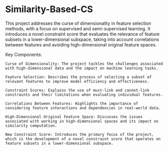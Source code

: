 # Similarity-Based-CS
This project addresses the curse of dimensionality in feature selection methods, with a focus on supervised and semi-supervised learning. It introduces a novel constraint score that evaluates the relevance of feature subsets in a lower-dimensional subspace, taking into account correlations between features and avoiding high-dimensional original feature spaces.

Key Components:

    Curse of Dimensionality: The project tackles the challenges associated with high-dimensional data and the impact on machine learning tasks.

    Feature Selection: Describes the process of selecting a subset of relevant features to improve model efficiency and effectiveness.

    Constraint Scores: Explains the use of must-link and cannot-link constraints and their limitations when evaluating individual features.

    Correlations Between Features: Highlights the importance of considering feature interactions and dependencies in real-world data.

    High-Dimensional Original Feature Space: Discusses the issues associated with working in high-dimensional spaces and its impact on similarity computation.

    New Constraint Score: Introduces the primary focus of the project, which is the development of a novel constraint score that operates on feature subsets in a lower-dimensional subspace.
